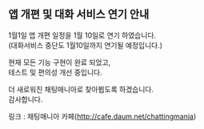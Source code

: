 ## 앱 개편 및 대화 서비스 연기 안내

1월1일 앱 개편 일정을 1월 10일로 연기 하였습니다.  
(대화서비스 중단도 1월10일까지 연기될 예정입니다.)   
   
현재 모든 기능 구현이 완료 되었고,  
테스트 및 편의성 개선 중입니다.  
   
더 새로워진 채팅매니아로 찾아뵙도록 하겠습니다.  
감사합니다.  
   
링크 : 채팅매니아 카페(http://cafe.daum.net/chattingmania)
